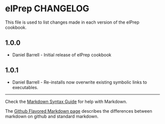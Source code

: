 elPrep CHANGELOG
================

This file is used to list changes made in each version of the elPrep cookbook.

1.0.0
-----
- Daniel Barrell - Initial release of elPrep cookbook


1.0.1
-----
- Daniel Barrell - Re-installs now overwrite existing symbolic links to executables.


- - -
Check the [Markdown Syntax Guide](http://daringfireball.net/projects/markdown/syntax) for help with Markdown.

The [Github Flavored Markdown page](http://github.github.com/github-flavored-markdown/) describes the differences between markdown on github and standard markdown.
